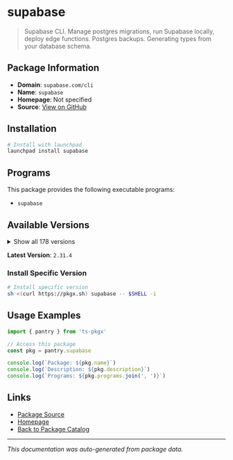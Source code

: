 # supabase

> Supabase CLI. Manage postgres migrations, run Supabase locally, deploy edge functions. Postgres backups. Generating types from your database schema.

## Package Information

- **Domain**: `supabase.com/cli`
- **Name**: `supabase`
- **Homepage**: Not specified
- **Source**: [View on GitHub](https://github.com/pkgxdev/pantry/tree/main/projects/supabase.com/cli/package.yml)

## Installation

```bash
# Install with launchpad
launchpad install supabase
```

## Programs

This package provides the following executable programs:

- `supabase`

## Available Versions

<details>
<summary>Show all 178 versions</summary>

- `2.31.4`, `2.30.4`, `2.26.9`, `2.24.3`, `2.23.4`
- `2.22.12`, `2.22.6`, `2.22.4`, `2.20.12`, `2.20.5`
- `2.20.3`, `2.19.7`, `2.19.6`, `2.19.5`, `2.15.8`
- `2.12.1`, `2.12.0`, `2.9.6`, `2.6.8`, `2.2.1`
- `2.1.1`, `2.0.0`, `1.226.3`, `1.223.10`, `1.223.7`
- `1.219.2`, `1.219.0`, `1.215.0`, `1.207.9`, `1.207.8`
- `1.204.3`, `1.203.0`, `1.200.3`, `1.192.5`, `1.191.3`
- `1.190.0`, `1.188.4`, `1.187.10`, `1.187.8`, `1.187.3`
- `1.183.5`, `1.178.2`, `1.176.10`, `1.176.9`, `1.176.4`
- `1.176.2`, `1.172.2`, `1.169.8`, `1.169.6`, `1.167.4`
- `1.165.0`, `1.164.1`, `1.163.6`, `1.163.2`, `1.162.4`
- `1.161.0`, `1.159.1`, `1.157.2`, `1.157.1`, `1.153.4`
- `1.153.1`, `1.151.1`, `1.150.0`, `1.149.4`, `1.148.6`
- `1.145.4`, `1.145.2`, `1.142.2`, `1.142.1`, `1.138.1`
- `1.138.0`, `1.137.3`, `1.137.2`, `1.137.1`, `1.137.0`
- `1.136.3`, `1.136.2`, `1.136.1`, `1.136.0`, `1.135.0`
- `1.134.8`, `1.134.6`, `1.134.5`, `1.134.4`, `1.134.3`
- `1.134.2`, `1.134.1`, `1.134.0`, `1.133.3`, `1.133.2`
- `1.133.1`, `1.133.0`, `1.132.1`, `1.132.0`, `1.131.5`
- `1.131.4`, `1.131.3`, `1.131.2`, `1.131.1`, `1.131.0`
- `1.130.0`, `1.129.3`, `1.129.2`, `1.129.1`, `1.129.0`
- `1.128.1`, `1.128.0`, `1.127.4`, `1.127.3`, `1.127.2`
- `1.127.1`, `1.127.0`, `1.126.2`, `1.126.1`, `1.126.0`
- `1.125.0`, `1.124.2`, `1.124.1`, `1.124.0`, `1.123.6`
- `1.123.5`, `1.123.4`, `1.123.3`, `1.123.2`, `1.123.1`
- `1.123.0`, `1.122.0`, `1.121.1`, `1.121.0`, `1.120.0`
- `1.119.1`, `1.119.0`, `1.118.2`, `1.118.1`, `1.118.0`
- `1.117.1`, `1.117.0`, `1.116.1`, `1.116.0`, `1.115.5`
- `1.115.4`, `1.115.3`, `1.115.2`, `1.115.1`, `1.115.0`
- `1.114.1`, `1.114.0`, `1.113.3`, `1.113.2`, `1.113.1`
- `1.113.0`, `1.112.2`, `1.112.1`, `1.112.0`, `1.111.4`
- `1.111.3`, `1.111.2`, `1.111.1`, `1.111.0`, `1.110.3`
- `1.110.2`, `1.110.1`, `1.110.0`, `1.109.1`, `1.109.0`
- `1.108.4`, `1.108.3`, `1.108.2`, `1.108.1`, `1.108.0`
- `1.107.1`, `1.107.0`, `1.106.1`, `1.106.0`, `1.105.0`
- `1.104.2`, `1.104.1`, `1.104.0`

</details>

**Latest Version**: `2.31.4`

### Install Specific Version

```bash
# Install specific version
sh <(curl https://pkgx.sh) supabase -- $SHELL -i
```

## Usage Examples

```typescript
import { pantry } from 'ts-pkgx'

// Access this package
const pkg = pantry.supabase

console.log(`Package: ${pkg.name}`)
console.log(`Description: ${pkg.description}`)
console.log(`Programs: ${pkg.programs.join(', ')}`)
```

## Links

- [Package Source](https://github.com/pkgxdev/pantry/tree/main/projects/supabase.com/cli/package.yml)
- [Homepage](#)
- [Back to Package Catalog](../../../package-catalog.md)

---

*This documentation was auto-generated from package data.*
